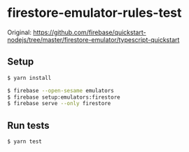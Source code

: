 # firestore-emulator-rules-test
Original: https://github.com/firebase/quickstart-nodejs/tree/master/firestore-emulator/typescript-quickstart

## Setup

```bash
$ yarn install

$ firebase --open-sesame emulators
$ firebase setup:emulators:firestore
$ firebase serve --only firestore
```

## Run tests

```bash
$ yarn test
```